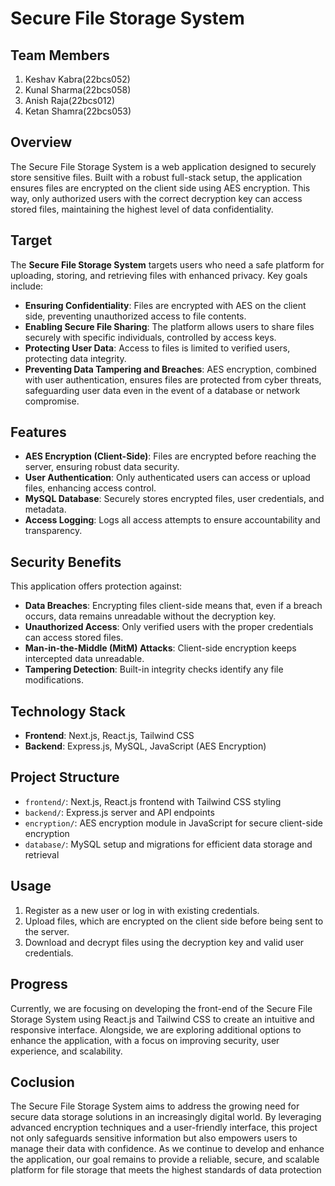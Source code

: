 # Secure File Storage System

## Team Members
1. Keshav Kabra(22bcs052)
2. Kunal Sharma(22bcs058)
3. Anish Raja(22bcs012)
4. Ketan Shamra(22bcs053)
   
## Overview
The Secure File Storage System is a web application designed to securely store sensitive files. Built with a robust full-stack setup, the application ensures files are encrypted on the client side using AES encryption. This way, only authorized users with the correct decryption key can access stored files, maintaining the highest level of data confidentiality.

## Target
The **Secure File Storage System** targets users who need a safe platform for uploading, storing, and retrieving files with enhanced privacy. Key goals include:

- **Ensuring Confidentiality**: Files are encrypted with AES on the client side, preventing unauthorized access to file contents.
- **Enabling Secure File Sharing**: The platform allows users to share files securely with specific individuals, controlled by access keys.
- **Protecting User Data**: Access to files is limited to verified users, protecting data integrity.
- **Preventing Data Tampering and Breaches**: AES encryption, combined with user authentication, ensures files are protected from cyber threats, safeguarding user data even in the event of a database or network compromise.

## Features
- **AES Encryption (Client-Side)**: Files are encrypted before reaching the server, ensuring robust data security.
- **User Authentication**: Only authenticated users can access or upload files, enhancing access control.
- **MySQL Database**: Securely stores encrypted files, user credentials, and metadata.
- **Access Logging**: Logs all access attempts to ensure accountability and transparency.

## Security Benefits
This application offers protection against:
- **Data Breaches**: Encrypting files client-side means that, even if a breach occurs, data remains unreadable without the decryption key.
- **Unauthorized Access**: Only verified users with the proper credentials can access stored files.
- **Man-in-the-Middle (MitM) Attacks**: Client-side encryption keeps intercepted data unreadable.
- **Tampering Detection**: Built-in integrity checks identify any file modifications.

## Technology Stack
- **Frontend**: Next.js, React.js, Tailwind CSS
- **Backend**: Express.js, MySQL, JavaScript (AES Encryption)

## Project Structure
- `frontend/`: Next.js, React.js frontend with Tailwind CSS styling
- `backend/`: Express.js server and API endpoints
- `encryption/`: AES encryption module in JavaScript for secure client-side encryption
- `database/`: MySQL setup and migrations for efficient data storage and retrieval

## Usage
1. Register as a new user or log in with existing credentials.
2. Upload files, which are encrypted on the client side before being sent to the server.
3. Download and decrypt files using the decryption key and valid user credentials.

## Progress
Currently, we are focusing on developing the front-end of the Secure File Storage System using React.js and Tailwind CSS to create an intuitive and responsive interface. Alongside, we are exploring additional options to enhance the application, with a focus on improving security, user experience, and scalability.

## Coclusion
The Secure File Storage System aims to address the growing need for secure data storage solutions in an increasingly digital world. By leveraging advanced encryption techniques and a user-friendly interface, this project not only safeguards sensitive information but also empowers users to manage their data with confidence. As we continue to develop and enhance the application, our goal remains to provide a reliable, secure, and scalable platform for file storage that meets the highest standards of data protection



